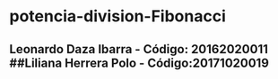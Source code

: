 # potencia-division-Fibonacci
## Leonardo Daza Ibarra - Código: 20162020011 ##Liliana Herrera Polo - Código:20171020019
